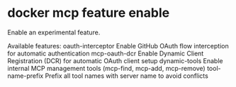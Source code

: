 # docker mcp feature enable

<!---MARKER_GEN_START-->
Enable an experimental feature.

Available features:
  oauth-interceptor      Enable GitHub OAuth flow interception for automatic authentication
  mcp-oauth-dcr          Enable Dynamic Client Registration (DCR) for automatic OAuth client setup
  dynamic-tools          Enable internal MCP management tools (mcp-find, mcp-add, mcp-remove)
  tool-name-prefix       Prefix all tool names with server name to avoid conflicts


<!---MARKER_GEN_END-->

